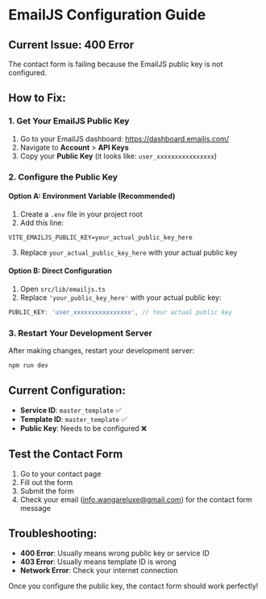 # EmailJS Configuration Guide

## Current Issue: 400 Error

The contact form is failing because the EmailJS public key is not configured.

## How to Fix:

### 1. Get Your EmailJS Public Key

1. Go to your EmailJS dashboard: https://dashboard.emailjs.com/
2. Navigate to **Account** > **API Keys**
3. Copy your **Public Key** (it looks like: `user_xxxxxxxxxxxxxxxx`)

### 2. Configure the Public Key

#### Option A: Environment Variable (Recommended)

1. Create a `.env` file in your project root
2. Add this line:

```
VITE_EMAILJS_PUBLIC_KEY=your_actual_public_key_here
```

3. Replace `your_actual_public_key_here` with your actual public key

#### Option B: Direct Configuration

1. Open `src/lib/emailjs.ts`
2. Replace `'your_public_key_here'` with your actual public key:

```javascript
PUBLIC_KEY: 'user_xxxxxxxxxxxxxxxx', // Your actual public key
```

### 3. Restart Your Development Server

After making changes, restart your development server:

```bash
npm run dev
```

## Current Configuration:

- **Service ID**: `master_template` ✅
- **Template ID**: `master_template` ✅
- **Public Key**: Needs to be configured ❌

## Test the Contact Form

1. Go to your contact page
2. Fill out the form
3. Submit the form
4. Check your email (info.wangareluxe@gmail.com) for the contact form message

## Troubleshooting:

- **400 Error**: Usually means wrong public key or service ID
- **403 Error**: Usually means template ID is wrong
- **Network Error**: Check your internet connection

Once you configure the public key, the contact form should work perfectly!
